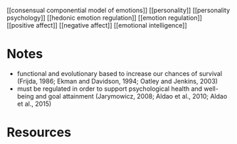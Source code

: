 [[consensual componential model of emotions]]
[[personality]]
[[personality psychology]]
[[hedonic emotion regulation]]
[[emotion regulation]]
[[positive affect]]
[[negative affect]]
[[emotional intelligence]]

# Notes

- functional and evolutionary based to increase our chances of survival (Frijda, 1986; Ekman and Davidson, 1994; Oatley and Jenkins, 2003)
- must be regulated in order to support psychological health and well-being and goal attainment (Jarymowicz, 2008; Aldao et al., 2010; Aldao et al., 2015)

# Resources